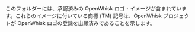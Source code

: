 このフォルダーには、承認済みの OpenWhisk ロゴ・イメージが含まれています。これらのイメージに付いている商標 (TM) 記号は、OpenWhisk プロジェクトが OpenWhisk ロゴの登録を出願済みであることを示します。 
